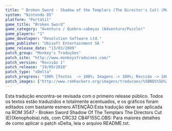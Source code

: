 ```yaml
---
title: " Broken Sword - Shadow of the Templars (The Director's Cut) (Monkey's Traduções)"
system: "Nintendo DS"
platform: "Portátil"
game_title: "Broken Sword"
game_category: "Aventura / Quebra-cabeças (Adventure/Puzzle)"
game_players: "1"
game_developer: "Revolution Software Ltd."
game_publisher: "Ubisoft Entertainment SA "
game_release_date: "13/03/2009"
patch_group: "Monkey's Traduções"
patch_site: "http://www.monkeystraducoes.com/"
patch_version: "Revisão 1"
patch_release: "19/09/2010"
patch_type: "xDelta"
patch_progress: "100% [Textos  -> 100%; Imagens -> 100%; Revisão -> 100%  (A revisão dos textos foi feita baseada na nova ortografia brasileira.)]"
patch_images: ["http://www.romhackers.org/imagens/traducoes/%5BNDS%5D%20Broken%20Sword%20-%20Shadow%20Of%20The%20Templars%20-%20The%20Directors%20Cut%20-%20Monkey's%20Tradu%C3%A7%C3%B5es%20-%201.jpg","http://www.romhackers.org/imagens/traducoes/%5BNDS%5D%20Broken%20Sword%20-%20Shadow%20Of%20The%20Templars%20-%20The%20Directors%20Cut%20-%20Monkey's%20Tradu%C3%A7%C3%B5es%20-%202.jpg","http://www.romhackers.org/imagens/traducoes/%5BNDS%5D%20Broken%20Sword%20-%20Shadow%20Of%20The%20Templars%20-%20The%20Directors%20Cut%20-%20Monkey's%20Tradu%C3%A7%C3%B5es%20-%203.jpg"]
---
```

Esta tradução encontra-se revisada com o primeiro release público. Todos os textos estão traduzidos e totalmente acentuados, e os gráficos foram editados com bastante esmero.ATENÇÃO:Esta tradução deve ser aplicada na ROM 3547 - Broken Sword Shadow Of The Templars The Directors Cut (E)(Xenophobia).nds, com CRC32 CB4F155C.OBS: Para maiores detalhes de como aplicar o patch xDelta, leia o arquivo README.txt.